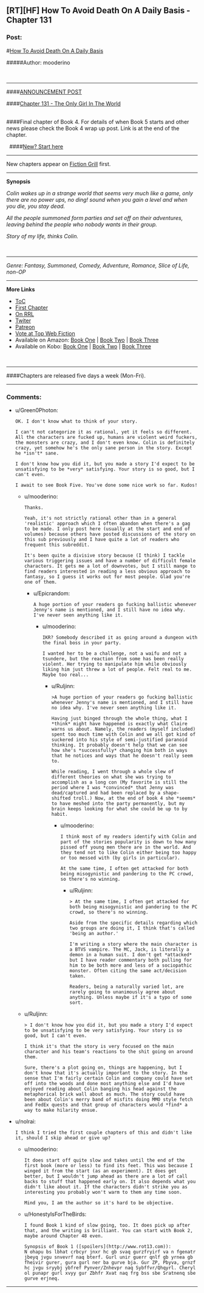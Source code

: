 ## [RT][HF] How To Avoid Death On A Daily Basis - Chapter 131

### Post:

#[How To Avoid Death On A Daily Basis](#intensifies)

#####Author: mooderino

&nbsp;

***
####[ANNOUNCEMENT POST](http://www.fictiongrill.com/2016/08/how-to-avoid-death-on-a-daily-basis-chapter-131-is-up/) 

####[Chapter 131 - The Only Girl In The World](http://www.fictiongrill.com/how-to-avoid-death-on-a-daily-basis/htaddb-chapter-131/)  
&nbsp;

####Final chapter of Book 4. For details of when Book 5 starts and other news please check the Book 4 wrap up post. Link is at the end of the chapter.

&nbsp;
####[New? Start here](http://www.fictiongrill.com/how-to-avoid-death-on-a-daily-basis/htaddb-chapter-1/)
***

New chapters appear on [Fiction Grill](http://www.fictiongrill.com/how-to-avoid-death-on-a-daily-basis/) first.

***

**Synopsis**

*Colin wakes up in a strange world that seems very much like a game, only there are no power ups, no ding! sound when you gain a level and when you die, you stay dead.*

*All the people summoned form parties and set off on their adventures, leaving behind the people who nobody wants in their group.*

*Story of my life, thinks Colin.*

&nbsp;
***
*Genre: Fantasy, Summoned, Comedy, Adventure, Romance, Slice of Life, non-OP*


***

**More Links**


* [ToC](http://www.fictiongrill.com/how-to-avoid-death-on-a-daily-basis/) 
* [First Chapter](http://www.fictiongrill.com/how-to-avoid-death-on-a-daily-basis/htaddb-chapter-1/)
* [On RRL](http://royalroadl.com/fiction/5288/)
* [Twiter](https://twitter.com/mooderino)
* [Patreon](https://patreon.com/mooderino)
* [Vote at Top Web Fiction](http://topwebfiction.com/vote.php?for=how-to-avoid-death-on-a-daily-basis)
* Available on Amazon: [Book One](https://www.amazon.com/How-Avoid-Death-Daily-Basis-ebook/dp/B01H5G6ZR8) | [Book Two](https://www.amazon.com/How-Avoid-Death-Daily-Basis-ebook/dp/B01H9GED5K) |  [Book Three](https://www.amazon.com/How-Avoid-Death-Daily-Basis-ebook/dp/B01HIP8MB8) 
* Available on Kobo: [Book One](https://store.kobobooks.com/en-us/ebook/how-to-avoid-death-on-a-daily-basis) | [Book Two](https://store.kobobooks.com/en-us/ebook/how-to-avoid-death-on-a-daily-basis-2) |  [Book Three](https://store.kobobooks.com/en-us/ebook/how-to-avoid-death-on-a-daily-basis-1) 




&nbsp;
***

####Chapters are released five days a week (Mon-Fri). 

***


### Comments:

- u/Green0Photon:
  ```
  OK. I don't know what to think of your story.

  I can't not categorize it as rational, yet it feels so different. All the characters are fucked up, humans are violent weird fuckers, the monsters are crazy, and I don't even know. Colin is definitely crazy, yet somehow he's the only sane person in the story. Except he *isn't* sane.

  I don't know how you did it, but you made a story I'd expect to be unsatisfying to be *very* satisfying. Your story is so good, but I can't even.

  I await to see Book Five. You've done some nice work so far. Kudos!
  ```

  - u/mooderino:
    ```
    Thanks.

    Yeah, it's not strictly rational other than in a general 'realistic' approach which I often abandon when there's a gag to be made. I only post here (usually at the start and end of volumes) because others have posted discussions of the story on this sub previously and I have quite a lot of readers who frequent this subreddit.

    It's been quite a divisive story because (I think) I tackle various triggering issues and have a number of difficult female characters. It gets me a lot of downvotes, but I still mange to find readers interested in reading a less obvious approach to fantasy, so I guess it works out for most people. Glad you're one of them.
    ```

    - u/Epicrandom:
      ```
      A huge portion of your readers go fucking ballistic whenever Jenny's name is mentioned, and I still have no idea why.  I've never seen anything like it.
      ```

      - u/mooderino:
        ```
        IKR? Somebody described it as going around a dungeon with the final boss in your party.

        I wanted her to be a challenge, not a waifu and not a tsundere, but the reaction from some has been really violent. Her trying to manipulate him while obviously liking him just threw a lot of people. Felt real to me. Maybe too real...
        ```

        - u/Ruljinn:
          ```
          >A huge portion of your readers go fucking ballistic whenever Jenny's name is mentioned, and I still have no idea why. I've never seen anything like it.

          Having just binged through the whole thing, what I *think* might have happened is exactly what Claire warns us about. Namely, the readers (myself included) spent too much time with Colin and we all got kind of suckered into his style of semi-justified paranoid thinking. It probably doesn't help that we can see how she's *successfully* changing him both in ways that he notices and ways that he doesn't really seem to.

          While reading, I went through a whole slew of different theories on what she was trying to accomplish as a long con (My favorite is still the period where I was *convinced* that Jenny was dead/captured and had been replaced by a shape-shifted troll.) Now, at the end of book 4 she *seems* to have meshed into the party permanently, but my brain keeps looking for what she could be up to by habit.
          ```

          - u/mooderino:
            ```
            I think most of my readers identify with Colin and part of the stories popularity is down to how many pissed off young men there are in the world. And they tend not to like Colin either being too happy or too messed with (by girls in particular).

            At the same time, I often get attacked for both being misogynistic and pandering to the PC crowd, so there's no winning.
            ```

            - u/Ruljinn:
              ```
              > At the same time, I often get attacked for both being misogynistic and pandering to the PC crowd, so there's no winning.

              Aside from the specific details regarding which two groups are doing it, I think that's called 'being an author.' 

              I'm writing a story where the main character is a BTVS vampire. The MC, Jack, is literally a demon in a human suit. I don't get *attacked* but I have reader commentary both pulling for him to be both more and less of a sociopathic monster. Often citing the same act/decision taken.

              Readers, being a naturally varied lot, are rarely going to unanimously agree about anything. Unless maybe if it's a typo of some sort.
              ```

  - u/Ruljinn:
    ```
    > I don't know how you did it, but you made a story I'd expect to be unsatisfying to be very satisfying. Your story is so good, but I can't even.

    I think it's that the story is very focused on the main character and his team's reactions to the shit going on around them. 

    Sure, there's a plot going on, things are happening, but I don't know that it's actually important to the story. In the sense that I'm fairly certain Colin and company could have set off into the woods and done most anything else and I'd have enjoyed reading about Colin banging his head against the metaphorical brick wall about as much. The story could have been about Colin's merry band of misfits doing MMO style fetch and FedEx quests and that group of characters would *find* a way to make hilarity ensue.
    ```

- u/nolrai:
  ```
  I think I tried the first couple chapters of this and didn't like it, should I skip ahead or give up?
  ```

  - u/mooderino:
    ```
    It does start off quite slow and takes until the end of the first book (more or less) to find its feet. This was because I winged it from the start (as an experiment). It does get better, but I wouldn't jump ahead as there are a lot of call backs to stuff that happened early on. It also depends what you didn't like about it. If the characters didn't strike you as interesting you probably won't warm to them any time soon. 

    Mind you, I am the author so it's hard to be objective.
    ```

  - u/HonestyIsForTheBirds:
    ```
    I found Book 1 kind of slow going, too. It does pick up after that, and the writing is brilliant. You can start with Book 2, maybe around Chapter 48 even.

    Synopsis of Book 1 ([spoilers](http://www.rot13.com)):  
    N ohapu bs lbhat crbcyr jnxr hc gb svaq gurzfryirf va n fgenatr jbeyq jvgu snvevrf naq bterf. Gurl unir guerr qnlf gb yrnea gb fheivir gurer, gura gurl ner ba gurve bja. Gur ZP, Pbyva, grnzf hc jvgu sryybj ybfref Pynver/Znhevpr naq Sybffvr/Qhqyrl. Cheryl ol punapr gurl xvyy gur Zbhfr Xvat naq frg bss sbe Sratnenq sbe gurve erjneq.
    ```

---

